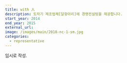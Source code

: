 ```yaml
---
title: with 人
description: 도자기 제조업체[달항아리]에 경영컨설팅을 제공합니다.
start_year: 2014
end_year: 2015
external_url:
image: /images/main/2018-nc-1-sm.jpg
categories:
  - representative
---
```


임시로 작성.
